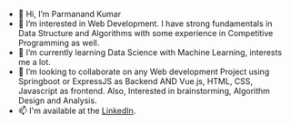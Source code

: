 - 👋 Hi, I’m Parmanand Kumar
- 👀 I’m interested in Web Development. I have strong fundamentals in Data Structure and Algorithms with some experience in Competitive Programming as well.
- 🌱 I’m currently learning Data Science with Machine Learning, interests me a lot.
- 💞️ I’m looking to collaborate on any Web development Project using Springboot or ExpressJS as Backend AND Vue.js, HTML, CSS, Javascript as frontend. Also, Interested in brainstorming, Algorithm Design and Analysis.
- 📫 I'm available at the [LinkedIn](https://in.linkedin.com/in/parmanand-kumar-b3b96617a).

<!---
ecstasy-repos/ecstasy-repos is a ✨ special ✨ repository because its `README.md` (this file) appears on your GitHub profile.
You can click the Preview link to take a look at your changes.
--->
